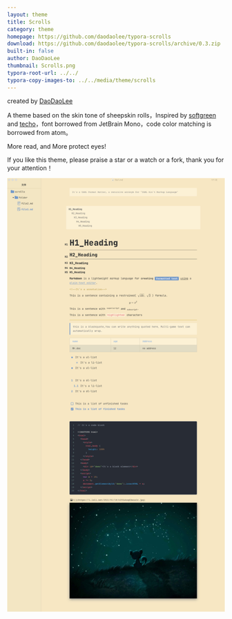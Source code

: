```yaml
---
layout: theme
title: Scrolls
category: theme
homepage: https://github.com/daodaolee/typora-scrolls
download: https://github.com/daodaolee/typora-scrolls/archive/0.3.zip
built-in: false
author: DaoDaoLee
thumbnail: Scrolls.png
typora-root-url: ../../
typora-copy-images-to: ../../media/theme/scrolls
---
```


created by [DaoDaoLee](https://github.com/daodaolee)

A theme based on the skin tone of sheepskin rolls，Inspired by [softgreen](https://github.com/pomopopo/typora-theme-softgreen) and [techo](https://github.com/lfkdsk/techo.css)，font borrowed from JetBrain Mono，code color matching is borrowed from atom。

More read, and More protect eyes!

If you like this theme, please praise a star or a watch or a fork, thank you for your attention！


![](https://raw.githubusercontent.com/daodaolee/typora-scrolls/main/snapshots.png)